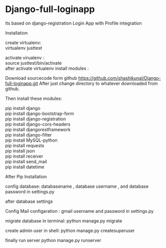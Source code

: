 # Django-full-loginapp
Its based on  django-registration Login App with Profile integration 


Installation

create virtualenv:<br> 
virtualenv justtest

activate virualenv :<br>
source justtest/bin/activate<br>
after activate virtualenv install modules :

Download sourcecode form github https://github.com/shashikunal/Django-full-loginapp.git
After just change directory to whatever downloaded from github.

Then install these modules:

pip install django<br>
pip install django-bootstrap-form<br>
pip install django-registration<br>
pip install django-cors-headers<br>
pip install djangorestframework<br>
pip install django-filter<br>
pip install MySQL-python<br>
pip install requests<br>
pip install json<br>
pip install receiver<br>
pip install send_mail<br>
pip install datetime<br>

After Pip Installation 

config database:
databasename , database username , and database password in settings.py
 
after database settings 

Config Mail configaration : 
gmail username and password in settings.py

migrate database in terminal:
python manage.py migrate

create admin user in shell:
python manage.py createsuperuser

finally run server
python manage.py runserver



